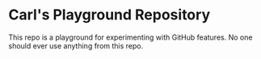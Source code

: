 # Carl's Playground Repository
This repo is a playground for experimenting with GitHub features. No one should ever use anything from this repo.





